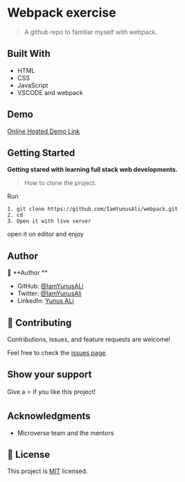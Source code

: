 # Webpack exercise

> A github repo to familiar myself with webpack.

## Built With

- HTML
- CSS
- JavaScript
- VSCODE and webpack

## Demo

[Online Hosted Demo Link](https://iamyunusali.github.io/webpack/)

## Getting Started

**Getting stared with learning full stack web developments.**

> How to clone the project.

Run

```
1. git clone https://github.com/IamYunusAli/webpack.git
2. cd
3. Open it with live server
```

open it on editor and enjoy

## Author

👤 **Author **

- GitHub: [@IamYunusALi](https://github.com/iamyunusali)
- Twitter: [@IamYunusAli](https://twitter.com/iamyunusali)
- LinkedIn: [Yunus ALi](https://linkedin.com/in/iamyunusali)

## 🤝 Contributing

Contributions, issues, and feature requests are welcome!

Feel free to check the [issues page](../../issues/).

## Show your support

Give a ⭐️ if you like this project!

## Acknowledgments

- Microverse team and the mentors

## 📝 License

This project is [MIT](./MIT.md) licensed.
